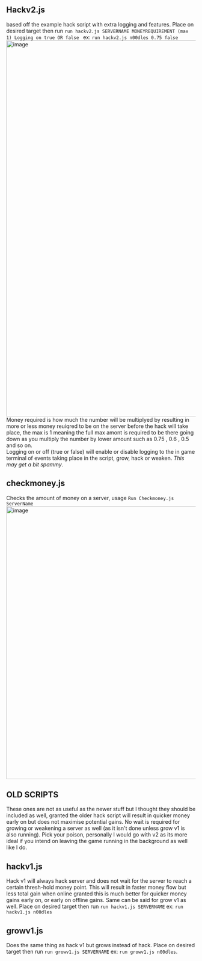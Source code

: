 ## Hackv2.js 
based off the example hack script with extra logging and features. Place on desired target then run `run hackv2.js SERVERNAME MONEYREQUIREMENT (max 1) Logging on true OR false ` ex: `run hackv2.js n00dles 0.75 false` <br />
<img width="1000" alt="image" src="https://user-images.githubusercontent.com/31026406/150703960-7ebf3f31-c6be-4849-a3b3-b7ff779a84a1.png">
Money required is how much the number will be multiplyed by resulting in more or less money reuiqred to be on the server before the hack will take place, the max is 1 meaning the full max amont is required to be there going down as you multiply the number by lower amount such as 0.75 , 0.6 , 0.5 and so on. <br />
Logging on or off (true or false) will enable or disable logging to the in game terminal of events taking place in the script, grow, hack or weaken. *This may get a bit spammy*.<br />

## checkmoney.js
Checks the amount of money on a server, usage `Run Checkmoney.js ServerName`<br />
<img width="725" alt="image" src="https://user-images.githubusercontent.com/31026406/150703825-b56d5fe2-6bd5-4d07-868c-69f7582e04b4.png">
<br />
## OLD SCRIPTS 
These ones are not as useful as the newer stuff but I thought they should be included as well, granted the older hack script will result in quicker money early on but does not maximise potential gains. No wait is required for growing or weakening a server as well (as it isn't done unless grow v1 is also running). Pick your poison, personally I would go with v2 as its more ideal if you intend on leaving the game running in the background as well like I do.<br />
## hackv1.js 
Hack v1 will always hack server and does not wait for the server to reach a certain thresh-hold money point. This will result in faster money flow but less total gain when online granted this is much better for quicker money gains early on, or early on offline gains. Same can be said for grow v1 as well. Place on desired target then run `run hackv1.js SERVERNAME` ex: `run hackv1.js n00dles`<br />
## growv1.js
Does the same thing as hack v1 but grows instead of hack. Place on desired target then run `run growv1.js SERVERNAME` ex: `run growv1.js n00dles`.<br />
